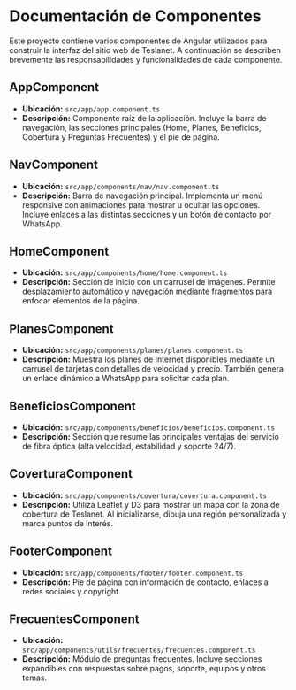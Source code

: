 # Documentación de Componentes

Este proyecto contiene varios componentes de Angular utilizados para construir la interfaz del sitio web de Teslanet. A continuación se describen brevemente las responsabilidades y funcionalidades de cada componente.

## AppComponent

- **Ubicación:** `src/app/app.component.ts`
- **Descripción:** Componente raíz de la aplicación. Incluye la barra de navegación, las secciones principales (Home, Planes, Beneficios, Cobertura y Preguntas Frecuentes) y el pie de página.

## NavComponent

- **Ubicación:** `src/app/components/nav/nav.component.ts`
- **Descripción:** Barra de navegación principal. Implementa un menú responsive con animaciones para mostrar u ocultar las opciones. Incluye enlaces a las distintas secciones y un botón de contacto por WhatsApp.

## HomeComponent

- **Ubicación:** `src/app/components/home/home.component.ts`
- **Descripción:** Sección de inicio con un carrusel de imágenes. Permite desplazamiento automático y navegación mediante fragmentos para enfocar elementos de la página.

## PlanesComponent

- **Ubicación:** `src/app/components/planes/planes.component.ts`
- **Descripción:** Muestra los planes de Internet disponibles mediante un carrusel de tarjetas con detalles de velocidad y precio. También genera un enlace dinámico a WhatsApp para solicitar cada plan.

## BeneficiosComponent

- **Ubicación:** `src/app/components/beneficios/beneficios.component.ts`
- **Descripción:** Sección que resume las principales ventajas del servicio de fibra óptica (alta velocidad, estabilidad y soporte 24/7).

## CoverturaComponent

- **Ubicación:** `src/app/components/covertura/covertura.component.ts`
- **Descripción:** Utiliza Leaflet y D3 para mostrar un mapa con la zona de cobertura de Teslanet. Al inicializarse, dibuja una región personalizada y marca puntos de interés.

## FooterComponent

- **Ubicación:** `src/app/components/footer/footer.component.ts`
- **Descripción:** Pie de página con información de contacto, enlaces a redes sociales y copyright.

## FrecuentesComponent

- **Ubicación:** `src/app/components/utils/frecuentes/frecuentes.component.ts`
- **Descripción:** Módulo de preguntas frecuentes. Incluye secciones expandibles con respuestas sobre pagos, soporte, equipos y otros temas.

